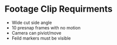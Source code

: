 # Footage Clip Requirments

- Wide cut side angle
- 10 presnap frames with no motion
- Camera can piviot/move
- Feild markers must be visible
